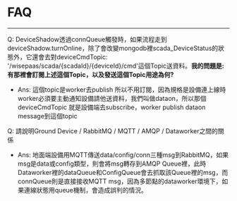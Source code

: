 # FAQ

---

Q:  DeviceShadow透過connQueue觸發時，如果流程走到deviceShadow.turnOnline，除了會改變mongodb裡scada\_DeviceStatus的狀態外，它還會去對deviceCmdTopic: '/wisepaas/scada/{scadaId}/{deviceId}/cmd'這個Topic送資料。**我的問題是: 有那裡會訂閱上述這個Topic，以及發送這個Topic用途為何?**

* Ans: 這個topic是worker去publish 所以不用訂閱，因為規格是設備連上線時 worker必須要主動通知設備請他送資料，我們叫做dataon，所以那個deviceCmdTopic 就是設備端去subscribe，worker publish dataon message到這個topic



Q: 請說明Ground Device / RabbitMQ / MQTT / AMQP / Dataworker之間的關係

* Ans: 地面端設備用MQTT傳送data/config/conn三種msg到RabbitMQ，如果msg是data或config類型，則會將msg轉存到AMQP Queue裡，此時Dataworker裡的dataQueue和ConfigQueue會去抓取該Queue裡的msg，而connQueue則是直接接收MQTT msg，因為多節點的dataworker環境下，如果連線狀態用queue機制，會造成誤判的情況。



